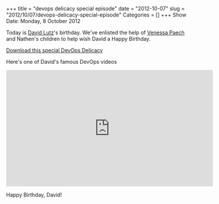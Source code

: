 +++
title = "devops delicacy special episode"
date = "2012-10-07"
slug = "2012/10/07/devops-delicacy-special-episode"
Categories = []
+++
Show Date:  Monday, 8 October 2012

Today is [David Lutz](https://twitter.com/dlutzy)'s birthday.  We've enlisted the help of [Venessa Paech](http://twitter.com/venessapaech) and Nathen's children to help wish David a Happy Birthday.

[Download this special DevOps Delicacy](http://traffic.libsyn.com/foodfight/DevOps-Delicacy-Special.mp3)

Here's one of David's famous DevOps videos

<iframe width="560" height="315" src="http://www.youtube.com/embed/iYLxw6OsZug" frameborder="0" allowfullscreen></iframe>

Happy Birthday, David!
